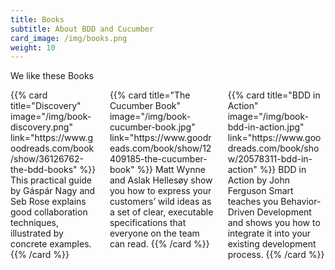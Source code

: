 ```yaml
---
title: Books
subtitle: About BDD and Cucumber
card_image: /img/books.png
weight: 10
---
```


We like these Books

<div class="columns">
  <div class="column is-one-third">
     {{% card 
         title="Discovery"
         image="/img/book-discovery.png" 
         link="https://www.goodreads.com/book/show/36126762-the-bdd-books"
     %}}
This practical guide by Gáspár Nagy and Seb Rose explains good collaboration techniques, illustrated by concrete examples.
     {{% /card %}}
  </div>
  <div class="column is-one-third">
    {{% card 
        title="The Cucumber Book"
        image="/img/book-cucumber-book.jpg" 
        link="https://www.goodreads.com/book/show/12409185-the-cucumber-book"
    %}}
Matt Wynne and Aslak Hellesøy show you how to express your customers’ wild ideas as a set of clear, executable specifications that everyone on the team can read.
    {{% /card %}}
  </div>
  <div class="column is-one-third">
    {{% card 
        title="BDD in Action"
        image="/img/book-bdd-in-action.jpg" 
        link="https://www.goodreads.com/book/show/20578311-bdd-in-action"
    %}}
BDD in Action by John Ferguson Smart teaches you Behavior-Driven Development and shows you how to integrate it into your existing development process.
    {{% /card %}}
  </div>
</div>

